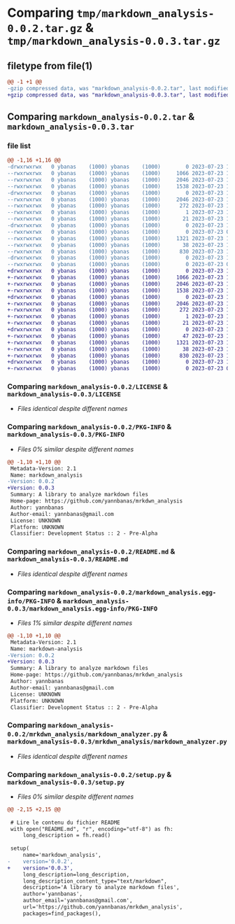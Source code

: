 # Comparing `tmp/markdown_analysis-0.0.2.tar.gz` & `tmp/markdown_analysis-0.0.3.tar.gz`

## filetype from file(1)

```diff
@@ -1 +1 @@
-gzip compressed data, was "markdown_analysis-0.0.2.tar", last modified: Sun Jul 23 10:42:02 2023, max compression
+gzip compressed data, was "markdown_analysis-0.0.3.tar", last modified: Sun Jul 23 16:37:35 2023, max compression
```

## Comparing `markdown_analysis-0.0.2.tar` & `markdown_analysis-0.0.3.tar`

### file list

```diff
@@ -1,16 +1,16 @@
-drwxrwxrwx   0 ybanas    (1000) ybanas    (1000)        0 2023-07-23 10:42:02.817616 markdown_analysis-0.0.2/
--rwxrwxrwx   0 ybanas    (1000) ybanas    (1000)     1066 2023-07-23 10:09:40.000000 markdown_analysis-0.0.2/LICENSE
--rwxrwxrwx   0 ybanas    (1000) ybanas    (1000)     2046 2023-07-23 10:42:02.815615 markdown_analysis-0.0.2/PKG-INFO
--rwxrwxrwx   0 ybanas    (1000) ybanas    (1000)     1538 2023-07-23 10:10:57.000000 markdown_analysis-0.0.2/README.md
-drwxrwxrwx   0 ybanas    (1000) ybanas    (1000)        0 2023-07-23 10:42:02.771615 markdown_analysis-0.0.2/markdown_analysis.egg-info/
--rwxrwxrwx   0 ybanas    (1000) ybanas    (1000)     2046 2023-07-23 10:42:02.000000 markdown_analysis-0.0.2/markdown_analysis.egg-info/PKG-INFO
--rwxrwxrwx   0 ybanas    (1000) ybanas    (1000)      272 2023-07-23 10:42:02.000000 markdown_analysis-0.0.2/markdown_analysis.egg-info/SOURCES.txt
--rwxrwxrwx   0 ybanas    (1000) ybanas    (1000)        1 2023-07-23 10:42:02.000000 markdown_analysis-0.0.2/markdown_analysis.egg-info/dependency_links.txt
--rwxrwxrwx   0 ybanas    (1000) ybanas    (1000)       21 2023-07-23 10:42:02.000000 markdown_analysis-0.0.2/markdown_analysis.egg-info/top_level.txt
-drwxrwxrwx   0 ybanas    (1000) ybanas    (1000)        0 2023-07-23 10:42:02.792617 markdown_analysis-0.0.2/mrkdwn_analysis/
--rwxrwxrwx   0 ybanas    (1000) ybanas    (1000)        0 2023-07-23 09:51:56.000000 markdown_analysis-0.0.2/mrkdwn_analysis/__init__.py
--rwxrwxrwx   0 ybanas    (1000) ybanas    (1000)     1321 2023-07-23 10:11:58.000000 markdown_analysis-0.0.2/mrkdwn_analysis/markdown_analyzer.py
--rwxrwxrwx   0 ybanas    (1000) ybanas    (1000)       38 2023-07-23 10:42:02.817616 markdown_analysis-0.0.2/setup.cfg
--rwxrwxrwx   0 ybanas    (1000) ybanas    (1000)      830 2023-07-23 10:41:57.000000 markdown_analysis-0.0.2/setup.py
-drwxrwxrwx   0 ybanas    (1000) ybanas    (1000)        0 2023-07-23 10:42:02.803615 markdown_analysis-0.0.2/test/
--rwxrwxrwx   0 ybanas    (1000) ybanas    (1000)        0 2023-07-23 09:52:05.000000 markdown_analysis-0.0.2/test/__init__.py
+drwxrwxrwx   0 ybanas    (1000) ybanas    (1000)        0 2023-07-23 16:37:35.879602 markdown_analysis-0.0.3/
+-rwxrwxrwx   0 ybanas    (1000) ybanas    (1000)     1066 2023-07-23 10:09:40.000000 markdown_analysis-0.0.3/LICENSE
+-rwxrwxrwx   0 ybanas    (1000) ybanas    (1000)     2046 2023-07-23 16:37:35.877601 markdown_analysis-0.0.3/PKG-INFO
+-rwxrwxrwx   0 ybanas    (1000) ybanas    (1000)     1538 2023-07-23 10:10:57.000000 markdown_analysis-0.0.3/README.md
+drwxrwxrwx   0 ybanas    (1000) ybanas    (1000)        0 2023-07-23 16:37:35.831153 markdown_analysis-0.0.3/markdown_analysis.egg-info/
+-rwxrwxrwx   0 ybanas    (1000) ybanas    (1000)     2046 2023-07-23 16:37:35.000000 markdown_analysis-0.0.3/markdown_analysis.egg-info/PKG-INFO
+-rwxrwxrwx   0 ybanas    (1000) ybanas    (1000)      272 2023-07-23 16:37:35.000000 markdown_analysis-0.0.3/markdown_analysis.egg-info/SOURCES.txt
+-rwxrwxrwx   0 ybanas    (1000) ybanas    (1000)        1 2023-07-23 16:37:35.000000 markdown_analysis-0.0.3/markdown_analysis.egg-info/dependency_links.txt
+-rwxrwxrwx   0 ybanas    (1000) ybanas    (1000)       21 2023-07-23 16:37:35.000000 markdown_analysis-0.0.3/markdown_analysis.egg-info/top_level.txt
+drwxrwxrwx   0 ybanas    (1000) ybanas    (1000)        0 2023-07-23 16:37:35.854154 markdown_analysis-0.0.3/mrkdwn_analysis/
+-rwxrwxrwx   0 ybanas    (1000) ybanas    (1000)       47 2023-07-23 16:33:54.000000 markdown_analysis-0.0.3/mrkdwn_analysis/__init__.py
+-rwxrwxrwx   0 ybanas    (1000) ybanas    (1000)     1321 2023-07-23 10:11:58.000000 markdown_analysis-0.0.3/mrkdwn_analysis/markdown_analyzer.py
+-rwxrwxrwx   0 ybanas    (1000) ybanas    (1000)       38 2023-07-23 16:37:35.880602 markdown_analysis-0.0.3/setup.cfg
+-rwxrwxrwx   0 ybanas    (1000) ybanas    (1000)      830 2023-07-23 16:37:32.000000 markdown_analysis-0.0.3/setup.py
+drwxrwxrwx   0 ybanas    (1000) ybanas    (1000)        0 2023-07-23 16:37:35.865601 markdown_analysis-0.0.3/test/
+-rwxrwxrwx   0 ybanas    (1000) ybanas    (1000)        0 2023-07-23 09:52:05.000000 markdown_analysis-0.0.3/test/__init__.py
```

### Comparing `markdown_analysis-0.0.2/LICENSE` & `markdown_analysis-0.0.3/LICENSE`

 * *Files identical despite different names*

### Comparing `markdown_analysis-0.0.2/PKG-INFO` & `markdown_analysis-0.0.3/PKG-INFO`

 * *Files 0% similar despite different names*

```diff
@@ -1,10 +1,10 @@
 Metadata-Version: 2.1
 Name: markdown_analysis
-Version: 0.0.2
+Version: 0.0.3
 Summary: A library to analyze markdown files
 Home-page: https://github.com/yannbanas/mrkdwn_analysis
 Author: yannbanas
 Author-email: yannbanas@gmail.com
 License: UNKNOWN
 Platform: UNKNOWN
 Classifier: Development Status :: 2 - Pre-Alpha
```

### Comparing `markdown_analysis-0.0.2/README.md` & `markdown_analysis-0.0.3/README.md`

 * *Files identical despite different names*

### Comparing `markdown_analysis-0.0.2/markdown_analysis.egg-info/PKG-INFO` & `markdown_analysis-0.0.3/markdown_analysis.egg-info/PKG-INFO`

 * *Files 1% similar despite different names*

```diff
@@ -1,10 +1,10 @@
 Metadata-Version: 2.1
 Name: markdown-analysis
-Version: 0.0.2
+Version: 0.0.3
 Summary: A library to analyze markdown files
 Home-page: https://github.com/yannbanas/mrkdwn_analysis
 Author: yannbanas
 Author-email: yannbanas@gmail.com
 License: UNKNOWN
 Platform: UNKNOWN
 Classifier: Development Status :: 2 - Pre-Alpha
```

### Comparing `markdown_analysis-0.0.2/mrkdwn_analysis/markdown_analyzer.py` & `markdown_analysis-0.0.3/mrkdwn_analysis/markdown_analyzer.py`

 * *Files identical despite different names*

### Comparing `markdown_analysis-0.0.2/setup.py` & `markdown_analysis-0.0.3/setup.py`

 * *Files 0% similar despite different names*

```diff
@@ -2,15 +2,15 @@
 
 # Lire le contenu du fichier README
 with open("README.md", "r", encoding="utf-8") as fh:
     long_description = fh.read()
 
 setup(
     name='markdown_analysis',
-    version='0.0.2',
+    version='0.0.3',
     long_description=long_description,
     long_description_content_type="text/markdown",
     description='A library to analyze markdown files',
     author='yannbanas',
     author_email='yannbanas@gmail.com',
     url='https://github.com/yannbanas/mrkdwn_analysis',
     packages=find_packages(),
```

